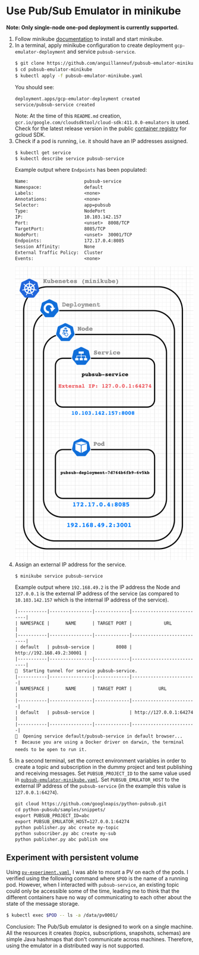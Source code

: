 # Use Pub/Sub Emulator in minikube

**Note: Only single-node one-pod deployment is currently supported.**

1. Follow minikube [documentation] to install and start minikube.
2. In a terminal, apply minikube configuration to create deployment `gcp-emulator-deployment` and service `pubsub-service`.
   ```sh
   $ git clone https://github.com/anguillanneuf/pubsub-emulator-minikube.git
   $ cd pubsub-emulator-minikube
   $ kubectl apply -f pubsub-emulator-minikube.yaml
   ```
   You should see:
   ```
   deployment.apps/gcp-emulator-deployment created
   service/pubsub-service created
   ```
   Note: At the time of this `README.md` creation, `gcr.io/google.com/cloudsdktool/cloud-sdk:411.0.0-emulators` is used. Check for the latest release version in the public [container registry] for gcloud SDK.
3. Check if a pod is running, i.e. it should have an IP addresses assigned.
   ```
   $ kubectl get service
   $ kubectl describe service pubsub-service
   ```
   Example output where `Endpoints` has been populated:
   ```
   Name:                     pubsub-service
   Namespace:                default
   Labels:                   <none>
   Annotations:              <none>
   Selector:                 app=pubsub
   Type:                     NodePort
   IP:                       10.103.142.157
   Port:                     <unset>  8008/TCP
   TargetPort:               8085/TCP
   NodePort:                 <unset>  30001/TCP
   Endpoints:                172.17.0.4:8085
   Session Affinity:         None
   External Traffic Policy:  Cluster
   Events:                   <none>
   ```
   ![image](chart.png)
4. Assign an external IP address for the service.
   ```
   $ minikube service pubsub-service 
   ```
   Example output where `192.168.49.2` is the IP address the Node and `127.0.0.1` is the external IP address of the service (as compared to `10.103.142.157` which is the internal IP address of the service).
   ```
   |-----------|----------------|-------------|---------------------------|
   | NAMESPACE |      NAME      | TARGET PORT |            URL            |
   |-----------|----------------|-------------|---------------------------|
   | default   | pubsub-service |        8008 | http://192.168.49.2:30001 |
   |-----------|----------------|-------------|---------------------------|
   🏃  Starting tunnel for service pubsub-service.
   |-----------|----------------|-------------|------------------------|
   | NAMESPACE |      NAME      | TARGET PORT |          URL           |
   |-----------|----------------|-------------|------------------------|
   | default   | pubsub-service |             | http://127.0.0.1:64274 |
   |-----------|----------------|-------------|------------------------|
   🎉  Opening service default/pubsub-service in default browser...
   ❗  Because you are using a Docker driver on darwin, the terminal needs to be open to run it.
   ```
5. In a second terminal, set the correct environment variables in order to create a topic and subscription in the dummy project and test publishing and receiving messages. Set `PUBSUB_PROJECT_ID` to the same value used in [`pubsub-emulator-minikube.yaml`](pubsub-emulator-minikube.yaml). Set `PUBSUB_EMULATOR_HOST` to the external IP address of the `pubsub-service` (in the example this value is `127.0.0.1:64274`).
   ```
   git cloud https://github.com/googleapis/python-pubsub.git
   cd python-pubsub/samples/snippets/
   export PUBSUB_PROJECT_ID=abc
   export PUBSUB_EMULATOR_HOST=127.0.0.1:64274
   python publisher.py abc create my-topic
   python subscriber.py abc create my-sub
   python publisher.py abc publish one 
   ```

## Experiment with persistent volume

Using [`pv-experiment.yaml`](pv-experiment.yaml), I was able to mount a PV on each of the pods. I verified using the following command where `$POD` is the name of a running pod. However, when I interacted with `pubsub-service`, an existing topic could only be accessible some of the time, leading me to think that the different containers have no way of communicating to each other about the state of the message storage.

```sh
$ kubectl exec $POD -- ls -a /data/pv0001/
```

Conclusion: The Pub/Sub emulator is designed to work on a single machine. All the resources it creates (topics, subscriptions, snapshots, schemas) are simple Java hashmaps that don't communicate across machines. Therefore, using the emulator in a distributed way is not supported.

[documentation]: https://minikube.sigs.k8s.io/docs/start/
[container registry]: https://console.cloud.google.com/gcr/images/google.com:cloudsdktool/GLOBAL/cloud-sdk?gcrImageListsize=30
